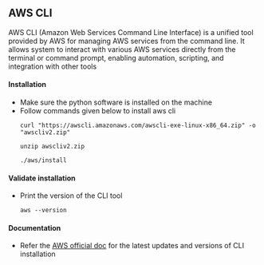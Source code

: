 ## AWS CLI
AWS CLI (Amazon Web Services Command Line Interface) is a unified tool provided by AWS for managing AWS services from the command line. It allows system to interact with various AWS services directly from the terminal or command prompt, enabling automation, scripting, and integration with other tools

#### Installation
- Make sure the python software is installed on the machine
- Follow commands given below to install aws cli
  ```
  curl "https://awscli.amazonaws.com/awscli-exe-linux-x86_64.zip" -o "awscliv2.zip"
  ```
  ```
  unzip awscliv2.zip
  ```
  ```
  ./aws/install
  ```
#### Validate installation
- Print the version of the CLI tool
  ```
  aws --version
  ```
#### Documentation
- Refer the [AWS official doc](https://docs.aws.amazon.com/cli/latest/userguide/getting-started-install.html) for the latest updates and versions of CLI installation
